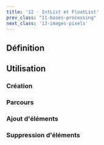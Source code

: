 ```yaml
---
title: '12 - IntList et FloatList'
prev_class: "11-bases-processing"
next_class: '13-images-pixels'
---
```


## Définition

## Utilisation
### Création
### Parcours
### Ajout d'éléments
### Suppression d'éléments
